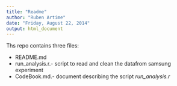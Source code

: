 ```yaml
---
title: "Readme"
author: "Ruben Artime"
date: "Friday, August 22, 2014"
output: html_document
---
```


Ths repo contains three files:
* README.md
* run_analysis.r.- script to read and clean the datafrom samsung experiment
* CodeBook.md.- document describing the script *run_analysis.r*
